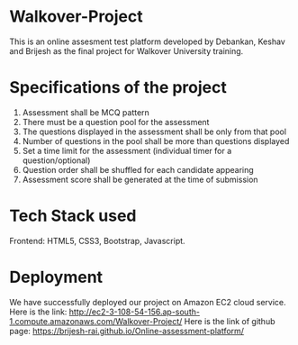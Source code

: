 # Walkover-Project
   This is an online assesment test platform developed by Debankan, Keshav and Brijesh as the final project for Walkover University training.

# Specifications of the project
1. Assessment shall be MCQ pattern
2. There must be a question pool for the assessment
3. The questions displayed in the assessment shall be only from that pool
4. Number of questions in the pool shall be more than questions displayed
5. Set a time limit for the assessment (individual timer for a question/optional)
6. Question order shall be shuffled for each candidate appearing
7. Assessment score shall be generated at the time of submission

# Tech Stack used
  Frontend: HTML5, CSS3, Bootstrap, Javascript.

# Deployment
  We have successfully deployed our project on Amazon EC2 cloud service.
  Here is the link: http://ec2-3-108-54-156.ap-south-1.compute.amazonaws.com/Walkover-Project/
  Here is the link of github page: https://brijesh-rai.github.io/Online-assessment-platform/

